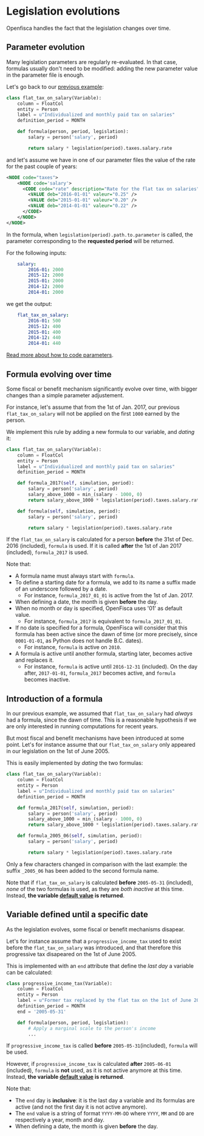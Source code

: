 # Legislation evolutions

Openfisca handles the fact that the legislation changes over time.

## Parameter evolution

Many legislation parameters are regularly re-evaluated. 
In that case, formulas usually don't need to be modified: adding the new parameter value in the parameter file is enough.

Let's go back to our [previous example](10_basic_example.md#example-with-legislation-parameters):

```py
class flat_tax_on_salary(Variable):
    column = FloatCol
    entity = Person
    label = u"Individualized and monthly paid tax on salaries"
    definition_period = MONTH

    def formula(person, period, legislation):
        salary = person('salary', period)

        return salary * legislation(period).taxes.salary.rate
```

 and let's assume we have in one of our parameter files the value of the rate for the past couple of years:

```xml
<NODE code="taxes">
    <NODE code='salary'>
      <CODE code="rate" description="Rate for the flat tax on salaries">
        <VALUE deb="2016-01-01" valeur="0.25" />
        <VALUE deb="2015-01-01" valeur="0.20" />
        <VALUE deb="2014-01-01" valeur="0.22" />
      </CODE>
    </NODE>
</NODE>
```

In the formula, when `legislation(period).path.to.parameter` is called, the parameter corresponding to the **requested period** will be returned.

For the following inputs:
```yaml
    salary:
        2016-01: 2000
        2015-12: 2000
        2015-01: 2000
        2014-12: 2000
        2014-01: 2000
```

we get the output:
```yaml
    flat_tax_on_salary:
        2016-01: 500
        2015-12: 400
        2015-01: 400
        2014-12: 440
        2014-01: 440
```

[Read more about how to code parameters](./legislation_parameters.md#parameters-and-time).

## Formula evolving over time

Some fiscal or benefit mechanism significantly evolve over time, with bigger changes than a simple parameter adjustement.

For instance, let's assume that from the 1st of Jan. 2017, our previous `flat_tax_on_salary` will not be applied on the first `1000` earned by the person.

We implement this rule by adding a new formula to our variable, and _dating_ it:

```py
class flat_tax_on_salary(Variable):
    column = FloatCol
    entity = Person
    label = u"Individualized and monthly paid tax on salaries"
    definition_period = MONTH

    def formula_2017(self, simulation, period):
        salary = person('salary', period)
        salary_above_1000 = min_(salary - 1000, 0)
        return salary_above_1000 * legislation(period).taxes.salary.rate

    def formula(self, simulation, period):
        salary = person('salary', period)

        return salary * legislation(period).taxes.salary.rate
```

If the `flat_tax_on_salary` is calculated for a person **before** the 31st of Dec. 2016 (included), `formula` is used. If it is called **after** the 1st of Jan 2017 (included), `formula_2017` is used.

Note that:
- A formula name must always start with `formula`.
- To define a starting date for a formula, we add to its name a suffix made of an underscore followed by a date.
  - For instance, `formula_2017_01_01` is active from the 1st of Jan. 2017.
- When defining a date, the month is given **before** the day.
- When no month or day is specified, OpenFisca uses '01' as default value.
  - For instance, `formula_2017` is equivalent to `formula_2017_01_01`.
- If no date is specified for a formula, OpenFisca will consider that this formula has been active since the dawn of time (or more precisely, since `0001-01-01`, as Python does not handle B.C. dates).
  - For instance, `formula` is active on `2010`.
- A formula is active until another formula, starting later, becomes active and replaces it.
  - For instance, `formula` is active until `2016-12-31` (included). On the day after, `2017-01-01`, `formula_2017` becomes active, and `formula` becomes inactive.


## Introduction of a formula

In our previous example, we assumed that `flat_tax_on_salary` had _always_ had a formula, since the dawn of time. This is a reasonable hypothesis if we are only interested in running computations for recent years.

But most fiscal and benefit mechanisms have been introduced at some point. Let's for instance assume that our `flat_tax_on_salary` only appeared in our legislation on the 1st of June 2005. 

This is easily implemented by _dating_ the two formulas:

```py
class flat_tax_on_salary(Variable):
    column = FloatCol
    entity = Person
    label = u"Individualized and monthly paid tax on salaries"
    definition_period = MONTH

    def formula_2017(self, simulation, period):
        salary = person('salary', period)
        salary_above_1000 = min_(salary - 1000, 0)
        return salary_above_1000 * legislation(period).taxes.salary.rate

    def formula_2005_06(self, simulation, period):
        salary = person('salary', period)

        return salary * legislation(period).taxes.salary.rate
```

Only a few characters changed in comparison with the last example: the suffix `_2005_06` has been added to the second formula name.

Note that if `flat_tax_on_salary` is calculated **before** `2005-05-31` (included), _none_ of the two formulas is used, as they are _both inactive_ at this time. Instead, **the variable [default value](../variables.md#default-values) is returned**.


## Variable defined until a specific date

As the legislation evolves, some fiscal or benefit mechanisms disapear.

Let's for instance assume that a `progressive_income_tax` used to exist before the `flat_tax_on_salary` was introduced, and that therefore this progressive tax disapeared on the 1st of June 2005.

This is implemented with an `end` attribute that define the _last day_ a variable can be calculated:

```py
class progressive_income_tax(Variable):
    column = FloatCol
    entity = Person
    label = u"Former tax replaced by the flat tax on the 1st of June 2005"
    definition_period = MONTH
    end = '2005-05-31'

    def formula(person, period, legislation):
        # Apply a marginal scale to the person's income
        ...
```

If `progressive_income_tax` is called **before** `2005-05-31`(included), `formula` will be used.

However, if `progressive_income_tax` is calculated **after** `2005-06-01` (included), `formula` is **not** used, as it is not active anymore at this time. Instead, **the variable [default value](../variables.md#default-values) is returned**. 

Note that:
- The `end` day is **inclusive**: it is the last day a variable and its formulas are active (and not the first day it is not active anymore).
- The `end` value is a string of format `YYYY-MM-DD` where `YYYY`, `MM` and `DD` are respectively a year, month and day.
- When defining a date, the month is given **before** the day.
